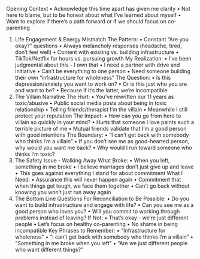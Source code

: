 Opening Context
	•	Acknowledge this time apart has given me clarity
	•	Not here to blame, but to be honest about what I’ve learned about myself
	•	Want to explore if there’s a path forward or if we should focus on co-parenting
1. Life Engagement & Energy Mismatch
The Pattern:
	•	Constant “Are you okay?” questions
	•	Always melancholy responses (headache, tired, don’t feel well)
	•	Content with existing vs. building infrastructure
	•	TikTok/Netflix for hours vs. pursuing growth
My Realization:
	•	I’ve been judgmental about this - I own that
	•	I need a partner with drive and initiative
	•	Can’t be everything to one person
	•	Need someone building their own “infrastructure for wholeness”
The Question:
	•	Is this depression/anxiety you want to work on?
	•	Or is this just who you are and want to be?
	•	Because if it’s the latter, we’re incompatible
2. The Villain Narrative
The Hurt:
	•	You’ve rewritten our 11 years as toxic/abusive
	•	Public social media posts about being in toxic relationship
	•	Telling friends/therapist I’m the villain
	•	Meanwhile I still protect your reputation
The Impact:
	•	How can you go from hero to villain so quickly in your mind?
	•	Hurts that someone I love paints such a terrible picture of me
	•	Mutual friends validate that I’m a good person with good intentions
The Boundary:
	•	“I can’t get back with somebody who thinks I’m a villain”
	•	If you don’t see me as good-hearted person, why would you want me back?
	•	Why would I run toward someone who thinks I’m toxic?
3. The Safety Issue - Walking Away
What Broke:
	•	When you left, something in me broke
	•	I believe marriages don’t just give up and leave
	•	This goes against everything I stand for about commitment
What I Need:
	•	Assurance this will never happen again
	•	Commitment that when things get tough, we face them together
	•	Can’t go back without knowing you won’t just run away again
4. The Bottom Line Questions
For Reconciliation to Be Possible:
	•	Do you want to build infrastructure and engage with life?
	•	Can you see me as a good person who loves you?
	•	Will you commit to working through problems instead of leaving?
If Not:
	•	That’s okay - we’re just different people
	•	Let’s focus on healthy co-parenting
	•	No shame in being incompatible
Key Phrases to Remember:
	•	“Infrastructure for wholeness”
	•	“I can’t get back with somebody who thinks I’m a villain”
	•	“Something in me broke when you left”
	•	“Are we just different people who want different things?”